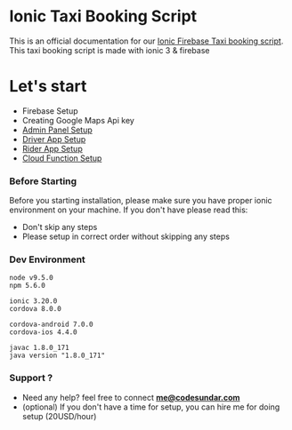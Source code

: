 # Ionic Taxi Booking Script

This is an official documentation for our [Ionic Firebase Taxi booking script](https://codesundar.com/downloads/ionic-uber-clone-complete-taxi-app-ionic/). This taxi booking script is made with ionic 3 & firebase

# Let's start

- Firebase Setup
- Creating Google Maps Api key
- [Admin Panel Setup](https://github.com/codesundar/ionic-uber-clone/blob/master/admin-setup.md)
- [Driver App Setup](https://github.com/codesundar/ionic-uber-clone/blob/master/driver-setup.md)
- [Rider App Setup](https://github.com/codesundar/ionic-uber-clone/blob/master/rider-setup.md)
- [Cloud Function Setup](https://github.com/codesundar/ionic-uber-clone/blob/master/fcf-setup.md)


### Before Starting

Before you starting installation, please make sure you have proper ionic environment on your machine. If you don't have please read this: 

- Don't skip any steps
- Please setup in correct order without skipping any steps


### Dev Environment

    node v9.5.0
    npm 5.6.0

    ionic 3.20.0
    cordova 8.0.0

    cordova-android 7.0.0
    cordova-ios 4.4.0

    javac 1.8.0_171
    java version "1.8.0_171"

### Support ?
- Need any help? feel free to connect **me@codesundar.com**
- (optional) If you don't have a time for setup, you can hire me for doing setup (20USD/hour)